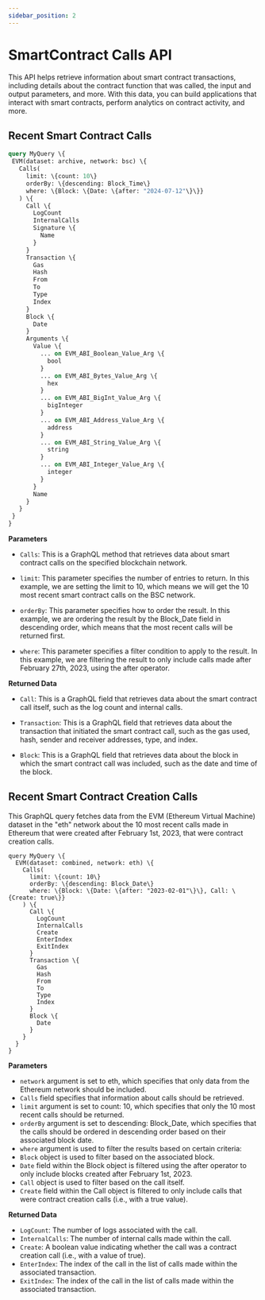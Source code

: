 ```yaml
---
sidebar_position: 2
---
```


# SmartContract Calls API


 This API helps retrieve information about smart contract transactions, including details about the contract function that was called, the input and output parameters, and more. With this data, you can build applications that interact with smart contracts, perform analytics on contract activity, and more.

 ##  Recent Smart Contract Calls

 ```graphql
query MyQuery \{
  EVM(dataset: archive, network: bsc) \{
    Calls(
      limit: \{count: 10\}
      orderBy: \{descending: Block_Time\}
      where: \{Block: \{Date: \{after: "2024-07-12"\}\}}
    ) \{
      Call \{
        LogCount
        InternalCalls
        Signature \{
          Name
        }
      }
      Transaction \{
        Gas
        Hash
        From
        To
        Type
        Index
      }
      Block \{
        Date
      }
      Arguments \{
        Value \{
          ... on EVM_ABI_Boolean_Value_Arg \{
            bool
          }
          ... on EVM_ABI_Bytes_Value_Arg \{
            hex
          }
          ... on EVM_ABI_BigInt_Value_Arg \{
            bigInteger
          }
          ... on EVM_ABI_Address_Value_Arg \{
            address
          }
          ... on EVM_ABI_String_Value_Arg \{
            string
          }
          ... on EVM_ABI_Integer_Value_Arg \{
            integer
          }
        }
        Name
      }
    }
  }
}

```

**Parameters**

- `Calls`: This is a GraphQL method that retrieves data about smart contract calls on the specified blockchain network.

- `limit`: This parameter specifies the number of entries to return. In this example, we are setting the limit to 10, which means we will get the 10 most recent smart contract calls on the BSC network.

- `orderBy`: This parameter specifies how to order the result. In this example, we are ordering the result by the Block_Date field in descending order, which means that the most recent calls will be returned first.

- `where`: This parameter specifies a filter condition to apply to the result. In this example, we are filtering the result to only include calls made after February 27th, 2023, using the after operator.

**Returned Data**

- `Call`: This is a GraphQL field that retrieves data about the smart contract call itself, such as the log count and internal calls.

- `Transaction`: This is a GraphQL field that retrieves data about the transaction that initiated the smart contract call, such as the gas used, hash, sender and receiver addresses, type, and index.

- `Block`: This is a GraphQL field that retrieves data about the block in which the smart contract call was included, such as the date and time of the block.


## Recent Smart Contract Creation Calls

This GraphQL query fetches data from the EVM (Ethereum Virtual Machine) dataset in the "eth" network about the 10 most recent calls made in Ethereum that were created after February 1st, 2023, that were contract creation calls.

```
query MyQuery \{
  EVM(dataset: combined, network: eth) \{
    Calls(
      limit: \{count: 10\}
      orderBy: \{descending: Block_Date\}
      where: \{Block: \{Date: \{after: "2023-02-01"\}\}, Call: \{Create: true\}}
    ) \{
      Call \{
        LogCount
        InternalCalls
        Create
        EnterIndex
        ExitIndex
      }
      Transaction \{
        Gas
        Hash
        From
        To
        Type
        Index
      }
      Block \{
        Date
      }
    }
  }
}

```

**Parameters**

- `network` argument is set to eth, which specifies that only data from the Ethereum network should be included.
- `Calls` field specifies that information about calls should be retrieved.
- `limit` argument is set to count: 10, which specifies that only the 10 most recent calls should be returned.
- `orderBy` argument is set to descending: Block_Date, which specifies that the calls should be ordered in descending order based on their associated block date.
- `where` argument is used to filter the results based on certain criteria:
- `Block` object is used to filter based on the associated block.
- `Date` field within the Block object is filtered using the after operator to only include blocks created after February 1st, 2023.
- `Call` object is used to filter based on the call itself.
- `Create` field within the Call object is filtered to only include calls that were contract creation calls (i.e., with a true value).

**Returned Data**

- `LogCount`: The number of logs associated with the call.
- `InternalCalls`: The number of internal calls made within the call.
- `Create`: A boolean value indicating whether the call was a contract creation call (i.e., with a value of true).
- `EnterIndex`: The index of the call in the list of calls made within the associated transaction.
- `ExitIndex`: The index of the call in the list of calls made within the associated transaction.
